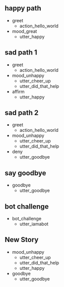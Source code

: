 ## happy path
* greet
  - action_hello_world
* mood_great
  - utter_happy

## sad path 1
* greet
  - action_hello_world
* mood_unhappy
  - utter_cheer_up
  - utter_did_that_help
* affirm
  - utter_happy

## sad path 2

* greet
  - action_hello_world
* mood_unhappy
  - utter_cheer_up
  - utter_did_that_help
* deny
  - utter_goodbye

## say goodbye

* goodbye
  - utter_goodbye

## bot challenge

* bot_challenge
  - utter_iamabot

## New Story

* mood_unhappy
    - utter_cheer_up
    - utter_did_that_help
    - utter_happy
* goodbye
    - utter_goodbye
